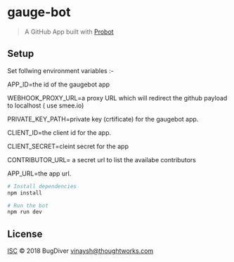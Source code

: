 # gauge-bot

> A GitHub App built with [Probot](https://github.com/probot/probot)

## Setup

Set follwing environment variables :-

APP_ID=the id of the gaugebot app

WEBHOOK_PROXY_URL=a proxy URL which will redirect the github payload to localhost ( use smee.io)

PRIVATE_KEY_PATH=private key (crtificate) for the gaugebot app.

CLIENT_ID=the client id for the app.

CLIENT_SECRET=cleint secret for the app

CONTRIBUTOR_URL= a secret url to list the availabe contributors

APP_URL=the app url.

```sh
# Install dependencies
npm install

# Run the bot
npm run dev
```

## License

[ISC](LICENSE) © 2018 BugDiver <vinaysh@thoughtworks.com>
